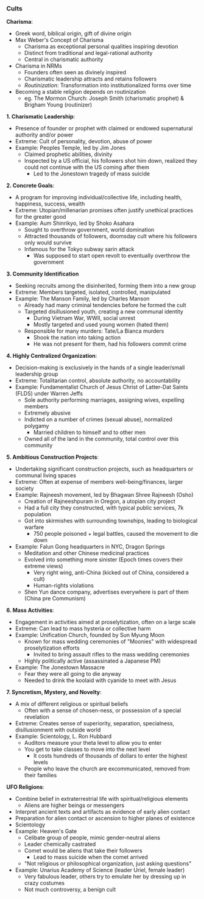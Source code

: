 ### Cults
**Charisma**:
 - Greek word, biblical origin, gift of divine origin
 - Max Weber's Concept of Charisma
	 - Charisma as exceptional personal qualities inspiring devotion
	 - Distinct from traditional and legal-rational authority
	 - Central in charismatic authority
 - Charisma in NRMs
	 - Founders often seen as divinely inspired
	 - Charismatic leadership attracts and retains followers
	 - *Routinization*: Transformation into institutionalized forms over time
 - Becoming a stable religion depends on routinization
	 - eg. The Mormon Church: Joseph Smith (charismatic prophet) & Brigham Young (routinizer)

**1. Charismatic Leadership**:
 - Presence of founder or prophet with claimed or endowed supernatural authority and/or power
 - Extreme: Cult of personality, devotion, abuse of power
 - Example: Peoples Temple, led by Jim Jones
	 - Claimed prophetic abilities, divinity
	 - Inspected by a US official, his followers shot him down, realized they could not continue with the US coming after them
		 - Led to the Jonestown tragedy of mass suicide

**2. Concrete Goals**:
 - A program for improving individual/collective life, including health, happiness, success, wealth
 - Extreme: Utopian/millenarian promises often justify unethical practices for the greater good
 - Example: Aum Shinrikyo, led by Shoko Asahara
	 - Sought to overthrow government, world domination
	 - Attracted thousands of followers, doomsday cult where his followers only would survive
	 - Infamous for the Tokyo subway sarin attack
		 - Was supposed to start open revolt to eventually overthrow the government

**3. Community Identification**
 - Seeking recruits among the disinherited, forming them into a new group
 - Extreme: Members targeted, isolated, controlled, manipulated
 - Example: The Manson Family, led by Charles Manson
	 - Already had many criminal tendencies before he formed the cult
	 - Targeted disillusioned youth, creating a new communal identity
		 - During Vietnam War, WWII, social unrest
		 - Mostly targeted and used young women (hated them)
	 - Responsible for many murders: Tate/La Bianca murders
		 - Shook the nation into taking action
		 - He was not present for them, had his followers commit crime

**4. Highly Centralized Organization**:
 - Decision-making is exclusively in the hands of a single leader/small leadership group
 - Extreme: Totalitarian control, absolute authority, no accountability
 - Example: Fundamentalist Church of Jesus Christ of Latter-Dat Saints (FLDS) under Warren Jeffs
	 - Sole authority performing marriages, assigning wives, expelling members
	 - Extremely abusive
	 - Indicted on a number of crimes (sexual abuse), normalized polygamy
		 - Married children to himself and to other men
	 - Owned all of the land in the community, total control over this community

**5. Ambitious Construction Projects**:
 - Undertaking significant construction projects, such as headquarters or communal living spaces
 - Extreme: Often at expense of members well-being/finances, larger society
 - Example: Rajneesh movement, led by Bhagwan Shree Rajneesh (Osho)
	 - Creation of Rajneeshpuram in Oregon, a utopian city project
	 - Had a full city they constructed, with typical public services, 7k population
	 - Got into skirmishes with surrounding townships, leading to biological warfare
		 - 750 people poisoned + legal battles, caused the movement to die down
 - Example: Falun Gong headquarters in NYC, Dragon Springs
	 - Meditation and other Chinese medicinal practices
	 - Evolved into something more sinister (Epoch times covers their extreme views)
		 - Very right wing, anti-China (kicked out of China, considered a cult)
		 - Human-rights violations
	 - Shen Yun dance company, advertises everywhere is part of them (China pre Communism)

**6. Mass Activities**:
 - Engagement in activities aimed at proselytization, often on a large scale
 - Extreme: Can lead to mass hysteria or collective harm
 - Example: Unification Church, founded by Sun Myung Moon
	 - Known for mass wedding ceremonies of "Moonies" with widespread proselytization efforts
		 - Invited to bring assault rifles to the mass wedding ceremonies
	 - Highly politically active (assassinated a Japanese PM)
 - Example: The Jonestown Massacre
	 - Fear they were all going to die anyway
	 - Needed to drink the koolaid with cyanide to meet with Jesus

**7. Syncretism, Mystery, and Novelty**:
 - A mix of different religious or spiritual beliefs
	 - Often with a sense of chosen-ness, or possession of a special revelation
 - Extreme: Creates sense of superiority, separation, specialness, disillusionment with outside world
 - Example: Scientology, L. Ron Hubbard
	 - Auditors measure your theta level to allow you to enter
	 - You get to take classes to move into the next level
		 - It costs hundreds of thousands of dollars to enter the highest levels
	 - People who leave the church are excommunicated, removed from their families

**UFO Religions**:
 - Combine belief in extraterrestrial life with spiritual/religious elements
	 - Aliens are higher beings or messengers
 - Interpret ancient texts and artifacts as evidence of early alien contact
 - Preparation for alien contact or ascension to higher planes of existence
 - Scientology
 - Example: Heaven's Gate
	 - Celibate group of people, mimic gender-neutral aliens
	 - Leader chemically castrated
	 - Comet would be aliens that take their followers
		 - Lead to mass suicide when the comet arrived
	 - "Not religious or philosophical organization, just asking questions"
 - Example: Unarius Academy of Science (leader Uriel, female leader)
	 - Very fabulous leader, others try to emulate her by dressing up in crazy costumes
	 - Not much controversy, a benign cult
